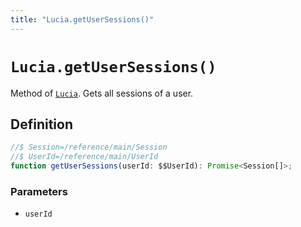 ```yaml
---
title: "Lucia.getUserSessions()"
---
```


# `Lucia.getUserSessions()`

Method of [`Lucia`](/reference/main/Lucia). Gets all sessions of a user.

## Definition

```ts
//$ Session=/reference/main/Session
//$ UserId=/reference/main/UserId
function getUserSessions(userId: $$UserId): Promise<Session[]>;
```

### Parameters

-   `userId`
